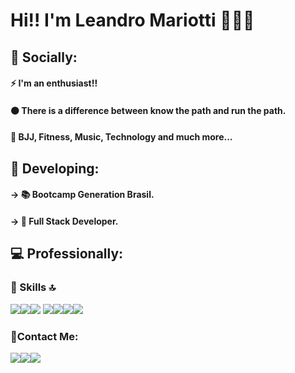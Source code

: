 # Hi!! I'm Leandro Mariotti 💪😀🤘

## 👨 Socially:

#### ⚡ I'm an enthusiast!!
#### ⚫ There is a difference between know the path and run the path.
#### 💓 BJJ, Fitness, Music, Technology and much more...

## 📝 Developing:

#### →	📚 Bootcamp Generation Brasil.
#### →	🎯 Full Stack Developer.


## 💻 Professionally:

### 🚀 Skills 🔝
<img src="https://img.shields.io/badge/java-%23ED8B00.svg?&style=for-the-badge&logo=java&logoColor=white" /><img src="https://img.shields.io/badge/spring%20-%236DB33F.svg?&style=for-the-badge&logo=spring&logoColor=white" /><img src="https://img.shields.io/badge/mysql-%2300f.svg?&style=for-the-badge&logo=mysql&logoColor=white" />
<img src="https://img.shields.io/badge/html5%20-%23E34F26.svg?&style=for-the-badge&logo=html5&logoColor=white" /><img src="https://img.shields.io/badge/css3%20-%231572B6.svg?&style=for-the-badge&logo=css3&logoColor=white" /><img src="https://img.shields.io/badge/javascript%20-%23323330.svg?&style=for-the-badge&logo=javascript&logoColor=%23F7DF1E" /><img src="https://img.shields.io/badge/typescript%20-%23007ACC.svg?&style=for-the-badge&logo=typescript&logoColor=white" />

### 📱Contact Me:
<img src="https://img.shields.io/badge/gmail-D14836?&style=for-the-badge&logo=gmail&logoColor=white" /><a href = "https://www.linkedin.com/in/leandromariotti"><img src="https://img.shields.io/badge/linkedin-%230077B5.svg?&style=for-the-badge&logo=linkedin&logoColor=white" /></a><img src="https://img.shields.io/badge/github-%23100000.svg?&style=for-the-badge&logo=github&logoColor=white" />





